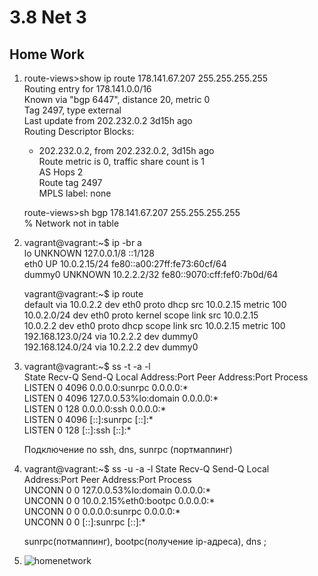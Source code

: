 # 3.8 Net 3
## Home Work
1.  route-views>show ip route 178.141.67.207 255.255.255.255  
    Routing entry for 178.141.0.0/16  
    Known via "bgp 6447", distance 20, metric 0  
    Tag 2497, type external  
    Last update from 202.232.0.2 3d15h ago  
    Routing Descriptor Blocks:  
    * 202.232.0.2, from 202.232.0.2, 3d15h ago  
        Route metric is 0, traffic share count is 1  
        AS Hops 2  
        Route tag 2497  
        MPLS label: none  
          
    route-views>sh bgp 178.141.67.207 255.255.255.255   
    % Network not in table  

2.  vagrant@vagrant:~$ ip -br a  
    lo               UNKNOWN        127.0.0.1/8 ::1/128   
    eth0             UP             10.0.2.15/24 fe80::a00:27ff:fe73:60cf/64   
    dummy0           UNKNOWN        10.2.2.2/32 fe80::9070:cff:fef0:7b0d/64   
  
    vagrant@vagrant:~$ ip route    
    default via 10.0.2.2 dev eth0 proto dhcp src 10.0.2.15 metric 100     
    10.0.2.0/24 dev eth0 proto kernel scope link src 10.0.2.15     
    10.0.2.2 dev eth0 proto dhcp scope link src 10.0.2.15 metric 100     
    192.168.123.0/24 via 10.2.2.2 dev dummy0     
    192.168.124.0/24 via 10.2.2.2 dev dummy0     
  
3.  vagrant@vagrant:~$ ss -t -a -l  
    State           Recv-Q          Send-Q                   Local Address:Port                     Peer Address:Port          Process            
    LISTEN          0               4096                           0.0.0.0:sunrpc                        0.0.0.0:*                                
    LISTEN          0               4096                     127.0.0.53%lo:domain                        0.0.0.0:*                                
    LISTEN          0               128                            0.0.0.0:ssh                           0.0.0.0:*                                
    LISTEN          0               4096                              [::]:sunrpc                           [::]:*                                
    LISTEN          0               128                               [::]:ssh                              [::]:*      
  
    Подключение по  ssh, dns, sunrpc (портмаппинг)  

4.  vagrant@vagrant:~$ ss -u -a -l
    State           Recv-Q          Send-Q                    Local Address:Port                     Peer Address:Port         Process            
    UNCONN          0               0                         127.0.0.53%lo:domain                        0.0.0.0:*                               
    UNCONN          0               0                        10.0.2.15%eth0:bootpc                        0.0.0.0:*                               
    UNCONN          0               0                               0.0.0.0:sunrpc                        0.0.0.0:*                               
    UNCONN          0               0                                  [::]:sunrpc                           [::]:*   

    sunrpc(потмаппинг), bootpc(получение ip-адреса), dns ;

5.  ![homenetwork](https://github.com/k0pec/netology_devops/tree/main/3.8_Net_3/homenetwork.png)


